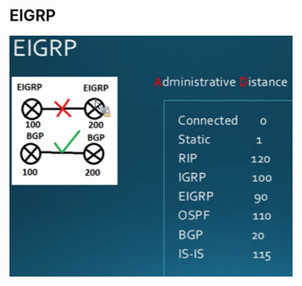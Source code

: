 # EIGRP

<a href="link"><img src="https://github.com/amin-amani/CCNA/blob/main/Session4/eigrp-cond.PNG" alt="CCNA ||" width="600"/></a>
